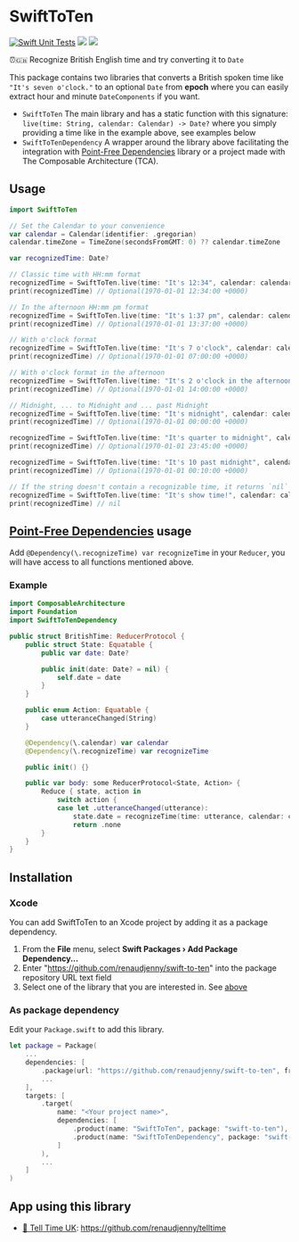 # SwiftToTen

[![Swift Unit Tests](https://github.com/renaudjenny/swift-to-ten/actions/workflows/swift.yml/badge.svg)](https://github.com/renaudjenny/swift-to-ten/actions/workflows/swift.yml)
[![](https://img.shields.io/endpoint?url=https%3A%2F%2Fswiftpackageindex.com%2Fapi%2Fpackages%2Frenaudjenny%2Fswift-to-ten%2Fbadge%3Ftype%3Dswift-versions)](https://swiftpackageindex.com/renaudjenny/swift-to-ten)
[![](https://img.shields.io/endpoint?url=https%3A%2F%2Fswiftpackageindex.com%2Fapi%2Fpackages%2Frenaudjenny%2Fswift-to-ten%2Fbadge%3Ftype%3Dplatforms)](https://swiftpackageindex.com/renaudjenny/swift-to-ten)

⏰🇬🇧 Recognize British English time and try converting it to `Date`

This package contains two libraries that converts a British spoken time like `"It's seven o'clock."` to an optional `Date` from **epoch** where you can easily extract hour and minute `DateComponents` if you want.

* `SwiftToTen` The main library and has a static function with this signature: `live(time: String, calendar: Calendar) -> Date?` where you simply providing a time like in the example above, see examples below
* `SwiftToTenDependency` A wrapper around the library above facilitating the integration with [Point-Free Dependencies](https://github.com/pointfreeco/swift-dependencies) library or a project made with The Composable Architecture (TCA).

## Usage

```swift
import SwiftToTen

// Set the Calendar to your convenience
var calendar = Calendar(identifier: .gregorian)
calendar.timeZone = TimeZone(secondsFromGMT: 0) ?? calendar.timeZone

var recognizedTime: Date?

// Classic time with HH:mm format
recognizedTime = SwiftToTen.live(time: "It's 12:34", calendar: calendar)
print(recognizedTime) // Optional(1970-01-01 12:34:00 +0000)

// In the afternoon HH:mm pm format
recognizedTime = SwiftToTen.live(time: "It's 1:37 pm", calendar: calendar)
print(recognizedTime) // Optional(1970-01-01 13:37:00 +0000)

// With o'clock format
recognizedTime = SwiftToTen.live(time: "It's 7 o'clock", calendar: calendar)
print(recognizedTime) // Optional(1970-01-01 07:00:00 +0000)

// With o'clock format in the afternoon
recognizedTime = SwiftToTen.live(time: "It's 2 o'clock in the afternoon", calendar: calendar)
print(recognizedTime) // Optional(1970-01-01 14:00:00 +0000)

// Midnight, ... to Midnight and ... past Midnight
recognizedTime = SwiftToTen.live(time: "It's midnight", calendar: calendar)
print(recognizedTime) // Optional(1970-01-01 00:00:00 +0000)

recognizedTime = SwiftToTen.live(time: "It's quarter to midnight", calendar: calendar)
print(recognizedTime) // Optional(1970-01-01 23:45:00 +0000)

recognizedTime = SwiftToTen.live(time: "It's 10 past midnight", calendar: calendar)
print(recognizedTime) // Optional(1970-01-01 00:10:00 +0000)

// If the string doesn't contain a recognizable time, it returns `nil`
recognizedTime = SwiftToTen.live(time: "It's show time!", calendar: calendar)
print(recognizedTime) // nil
```

## [Point-Free Dependencies](https://github.com/pointfreeco/swift-dependencies) usage

Add `@Dependency(\.recognizeTime) var recognizeTime` in your `Reducer`, you will have access to all functions mentioned above.

### Example

```swift
import ComposableArchitecture
import Foundation
import SwiftToTenDependency

public struct BritishTime: ReducerProtocol {
    public struct State: Equatable {
        public var date: Date?

        public init(date: Date? = nil) {
            self.date = date
        }
    }

    public enum Action: Equatable {
        case utteranceChanged(String)
    }

    @Dependency(\.calendar) var calendar
    @Dependency(\.recognizeTime) var recognizeTime

    public init() {}

    public var body: some ReducerProtocol<State, Action> {
        Reduce { state, action in
            switch action {
            case let .utteranceChanged(utterance):
                state.date = recognizeTime(time: utterance, calendar: calendar)
                return .none
        }
    }
}
```

## Installation

### Xcode

You can add SwiftToTen to an Xcode project by adding it as a package dependency.

1. From the **File** menu, select **Swift Packages › Add Package Dependency...**
2. Enter "https://github.com/renaudjenny/swift-to-ten" into the package repository URL text field
3. Select one of the library that you are interested in. See [above](#swifttoten)

### As package dependency

Edit your `Package.swift` to add this library.

```swift
let package = Package(
    ...
    dependencies: [
        .package(url: "https://github.com/renaudjenny/swift-to-ten", from: "1.2.0"),
        ...
    ],
    targets: [
        .target(
            name: "<Your project name>",
            dependencies: [
                .product(name: "SwiftToTen", package: "swift-to-ten"), // <-- Basic version
                .product(name: "SwiftToTenDependency", package: "swift-to-ten"), // <-- Point-Free Dependencies library wrapper
            ]
        ),
        ...
    ]
)
```

## App using this library

* [📲 Tell Time UK](https://apps.apple.com/gb/app/tell-time-uk/id1496541173): https://github.com/renaudjenny/telltime
